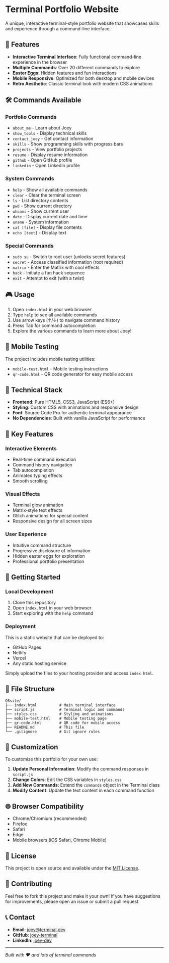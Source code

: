 # Terminal Portfolio Website

A unique, interactive terminal-style portfolio website that showcases skills and experience through a command-line interface.

## 🚀 Features

- **Interactive Terminal Interface**: Fully functional command-line experience in the browser
- **Multiple Commands**: Over 20 different commands to explore
- **Easter Eggs**: Hidden features and fun interactions
- **Mobile Responsive**: Optimized for both desktop and mobile devices
- **Retro Aesthetic**: Classic terminal look with modern CSS animations

## 🛠️ Commands Available

### Portfolio Commands
- `about_me` - Learn about Joey
- `show_tools` - Display technical skills
- `contact_joey` - Get contact information
- `skills` - Show programming skills with progress bars
- `projects` - View portfolio projects
- `resume` - Display resume information
- `github` - Open GitHub profile
- `linkedin` - Open LinkedIn profile

### System Commands
- `help` - Show all available commands
- `clear` - Clear the terminal screen
- `ls` - List directory contents
- `pwd` - Show current directory
- `whoami` - Show current user
- `date` - Display current date and time
- `uname` - System information
- `cat [file]` - Display file contents
- `echo [text]` - Display text

### Special Commands
- `sudo su` - Switch to root user (unlocks secret features)
- `secret` - Access classified information (root required)
- `matrix` - Enter the Matrix with cool effects
- `hack` - Initiate a fun hack sequence
- `exit` - Attempt to exit (with a twist)

## 🎮 Usage

1. Open `index.html` in your web browser
2. Type `help` to see all available commands
3. Use arrow keys (↑/↓) to navigate command history
4. Press Tab for command autocompletion
5. Explore the various commands to learn more about Joey!

## 📱 Mobile Testing

The project includes mobile testing utilities:
- `mobile-test.html` - Mobile testing instructions
- `qr-code.html` - QR code generator for easy mobile access

## 🔧 Technical Stack

- **Frontend**: Pure HTML5, CSS3, JavaScript (ES6+)
- **Styling**: Custom CSS with animations and responsive design
- **Font**: Source Code Pro for authentic terminal appearance
- **No Dependencies**: Built with vanilla JavaScript for performance

## 🌟 Key Features

### Interactive Elements
- Real-time command execution
- Command history navigation
- Tab autocompletion
- Animated typing effects
- Smooth scrolling

### Visual Effects
- Terminal glow animation
- Matrix-style text effects
- Glitch animations for special content
- Responsive design for all screen sizes

### User Experience
- Intuitive command structure
- Progressive disclosure of information
- Hidden easter eggs for exploration
- Professional portfolio presentation

## 🚀 Getting Started

### Local Development
1. Clone this repository
2. Open `index.html` in your web browser
3. Start exploring with the `help` command

### Deployment
This is a static website that can be deployed to:
- GitHub Pages
- Netlify
- Vercel
- Any static hosting service

Simply upload the files to your hosting provider and access `index.html`.

## 📝 File Structure

```
OSsite/
├── index.html          # Main terminal interface
├── script.js           # Terminal logic and commands
├── styles.css          # Styling and animations
├── mobile-test.html    # Mobile testing page
├── qr-code.html        # QR code for mobile access
├── README.md           # This file
└── .gitignore          # Git ignore rules
```

## 🎨 Customization

To customize this portfolio for your own use:

1. **Update Personal Information**: Modify the command responses in `script.js`
2. **Change Colors**: Edit the CSS variables in `styles.css`
3. **Add New Commands**: Extend the `commands` object in the Terminal class
4. **Modify Content**: Update the text content in each command function

## 🌐 Browser Compatibility

- Chrome/Chromium (recommended)
- Firefox
- Safari
- Edge
- Mobile browsers (iOS Safari, Chrome Mobile)

## 📄 License

This project is open source and available under the [MIT License](LICENSE).

## 🤝 Contributing

Feel free to fork this project and make it your own! If you have suggestions for improvements, please open an issue or submit a pull request.

## 📞 Contact

- **Email**: joey@terminal.dev
- **GitHub**: [joey-terminal](https://github.com/joey-terminal)
- **LinkedIn**: [joey-dev](https://linkedin.com/in/joey-dev)

---

*Built with ❤️ and lots of terminal commands*
